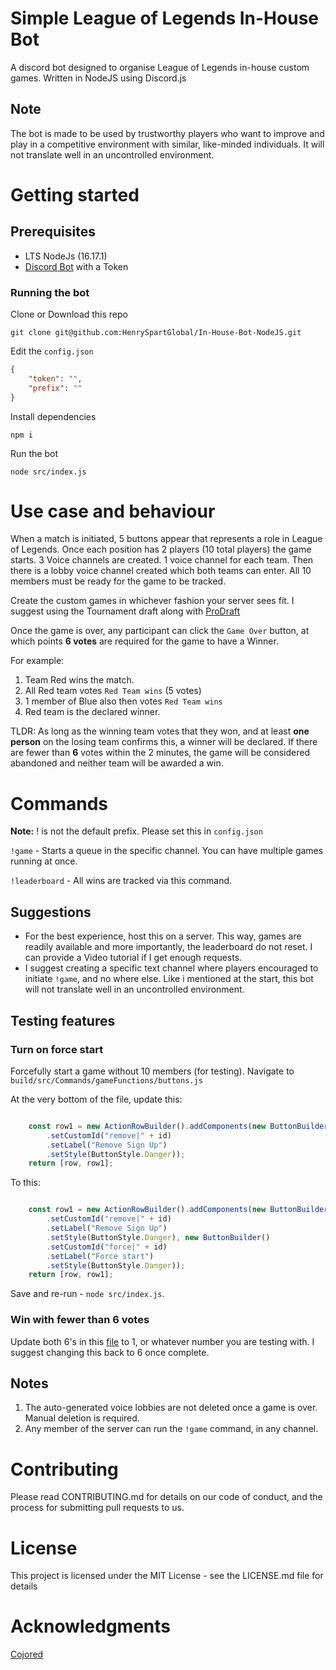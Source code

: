 # Simple League of Legends In-House Bot 
A discord bot designed to organise League of Legends in-house custom games. 
Written in NodeJS using Discord.js

## Note
The bot is made to be used by trustworthy players who want to improve and play in a competitive environment with similar, like-minded individuals. It will not translate well in an uncontrolled environment. 

# Getting started

## Prerequisites 
- LTS NodeJs (16.17.1)
- [Discord Bot](https://discord.com/developers/applications) with a Token 

### Running the bot

Clone or Download this repo
```
git clone git@github.com:HenrySpartGlobal/In-House-Bot-NodeJS.git
```

Edit the `config.json`

```json
{
    "token": "",
    "prefix": ""
}

```

Install dependencies 

```
npm i
```

Run the bot 
```
node src/index.js
```

# Use case and behaviour  
When a match is initiated, 5 buttons appear that represents a role in League of Legends. Once each position has 2 players (10 total players) the game starts.  3 Voice channels are created. 1 voice channel for each team. Then there is a lobby voice channel created which both teams can enter. All 10 members must be ready for the game to be tracked. 

Create the custom games in whichever fashion your server sees fit. I suggest using the Tournament draft along with [ProDraft](http://prodraft.leagueoflegends.com/)

Once the game is over, any participant can click the `Game Over` button, at which points **6 votes** are required for the game to have a Winner. 

For example:
1. Team Red wins the match. 
2. All Red team votes `Red Team wins` (5 votes)
3. 1 member of Blue also then votes `Red Team wins`
4. Red team is the declared winner.

TLDR: As long as the winning team votes that they won, and at least **one person** on the losing team confirms this, a winner will be declared.
If there are fewer than **6** votes within the 2 minutes, the game will be considered abandoned and neither team will be awarded a win. 

# Commands
**Note:** ! is not the default prefix. Please set this in `config.json`

`!game` - Starts a queue in the specific channel. You can have multiple games running at once.

`!leaderboard` - All wins are tracked via this command. 
 
## Suggestions 

- For the best experience, host this on a server. This way, games are readily available and more importantly, the leaderboard do not reset. I can provide a Video tutorial if I get enough requests.
- I suggest creating a specific text channel where players encouraged to initiate `!game`, and no where else. Like i mentioned at the start, this bot will not translate well in an uncontrolled environment.  

## Testing features
### Turn on force start
Forcefully start a game without 10 members (for testing).
Navigate to `build/src/Commands/gameFunctions/buttons.js`

At the very bottom of the file, update this:
```javascript

    const row1 = new ActionRowBuilder().addComponents(new ButtonBuilder()
        .setCustomId("remove|" + id)
        .setLabel("Remove Sign Up")
        .setStyle(ButtonStyle.Danger));
    return [row, row1];
```

To this:
```javascript

    const row1 = new ActionRowBuilder().addComponents(new ButtonBuilder()
        .setCustomId("remove|" + id)
        .setLabel("Remove Sign Up")
        .setStyle(ButtonStyle.Danger), new ButtonBuilder()
        .setCustomId("force|" + id)
        .setLabel("Force start")
        .setStyle(ButtonStyle.Danger));
    return [row, row1];
```

Save and re-run - `node src/index.js`.

### Win with fewer than 6 votes
Update both 6's in this [file](https://github.com/HenrySpartGlobal/In-House-Bot-NodeJS/blob/main/build/src/Commands/game.js#L110) to 1, or whatever number you are testing with. I suggest changing this back to 6 once complete.

## Notes 
1. The auto-generated voice lobbies are not deleted once a game is over. Manual deletion is required. 
2. Any member of the server can run the `!game` command, in any channel.

# Contributing
Please read CONTRIBUTING.md for details on our code of conduct, and the process for submitting pull requests to us.

# License
This project is licensed under the MIT License - see the LICENSE.md file for details

# Acknowledgments
[Cojored](https://cojored.com/)
